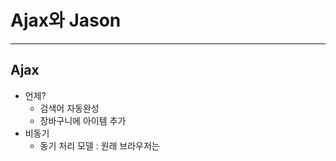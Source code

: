 # Ajax와 Jason
------
## Ajax

* 언제?
  + 검색어 자동완성
  + 장바구니에 아이템 추가
* 비동기
  + 동기 처리 모델 : 원래 브라우저는 <script> 태그를 만나면 스크립트를 로드하고 처리하기 전까지 다른 작업은 중단
  + Ajax의 비동기 처리 모델(a.k.a non-blocking 처리모델)
    1. 브라우저는 서버에서 데이터 요청
      - 이 요청은 서버가 필요로 하는 정보를 포함하기도 함
